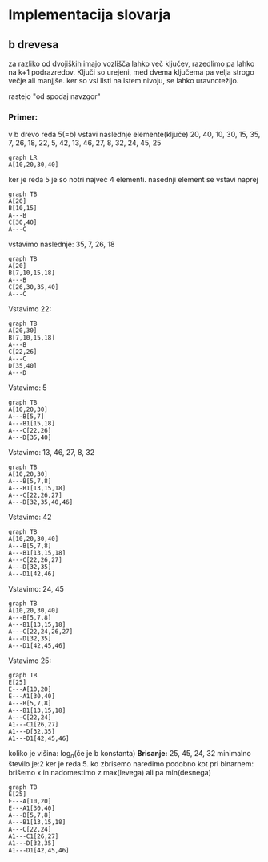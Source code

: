 # Implementacija slovarja
## b drevesa
za razliko od dvojiških imajo vozlišča lahko več ključev, razedlimo pa lahko na k+1 podrazredov. Ključi so urejeni, med dvema ključema pa velja strogo večje ali manjjše. ker so vsi listi na istem nivoju, se lahko uravnotežijo.

rastejo "od spodaj navzgor"

### Primer:
v b drevo reda 5(=b) vstavi naslednje elemente(ključe)
20, 40, 10, 30, 15, 35, 7, 26, 18, 22, 5, 42, 13, 46, 27, 8, 32, 24, 45, 25
```mermaid
graph LR
A[10,20,30,40]
```
ker je reda 5 je so notri največ 4 elementi. nasednji element se vstavi naprej
```mermaid
graph TB
A[20]
B[10,15]
A---B
C[30,40]
A---C
```
vstavimo naslednje: 35, 7, 26, 18
```mermaid
graph TB
A[20]
B[7,10,15,18]
A---B
C[26,30,35,40]
A---C
```
Vstavimo 22:
```mermaid
graph TB
A[20,30]
B[7,10,15,18]
A---B
C[22,26]
A---C
D[35,40]
A---D
```
Vstavimo: 5
```mermaid
graph TB
A[10,20,30]
A---B[5,7]
A---B1[15,18]
A---C[22,26]
A---D[35,40]
```
Vstavimo: 13, 46, 27, 8, 32
```mermaid
graph TB
A[10,20,30]
A---B[5,7,8]
A---B1[13,15,18]
A---C[22,26,27]
A---D[32,35,40,46]
```
Vstavimo: 42
```mermaid
graph TB
A[10,20,30,40]
A---B[5,7,8]
A---B1[13,15,18]
A---C[22,26,27]
A---D[32,35]
A---D1[42,46]
```
Vstavimo: 24, 45
```mermaid
graph TB
A[10,20,30,40]
A---B[5,7,8]
A---B1[13,15,18]
A---C[22,24,26,27]
A---D[32,35]
A---D1[42,45,46]
```
Vstavimo 25:
```mermaid
graph TB
E[25]
E---A[10,20]
E---A1[30,40]
A---B[5,7,8]
A---B1[13,15,18]
A---C[22,24]
A1---C1[26,27]
A1---D[32,35]
A1---D1[42,45,46]
```
koliko je višina: $\log_n$(če je b konstanta)
**Brisanje:** 25, 45, 24, 32
minimalno število je:2 ker je reda 5. ko zbrisemo naredimo podobno kot pri binarnem:
brišemo x in nadomestimo z max(levega) ali pa min(desnega)
```mermaid
graph TB
E[25]
E---A[10,20]
E---A1[30,40]
A---B[5,7,8]
A---B1[13,15,18]
A---C[22,24]
A1---C1[26,27]
A1---D[32,35]
A1---D1[42,45,46]
```